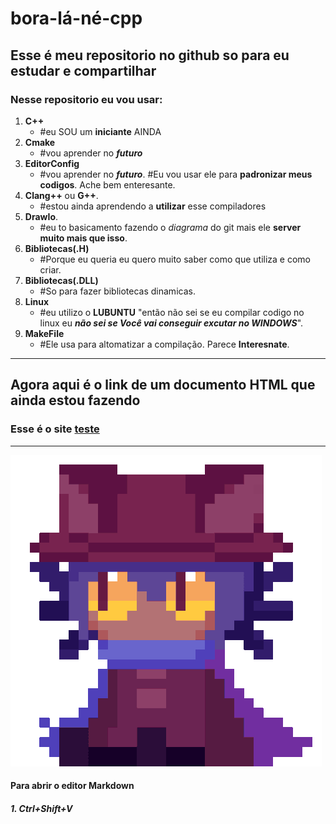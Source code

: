# bora-lá-né-cpp
## Esse é meu repositorio no github so para eu estudar e compartilhar
### Nesse repositorio eu vou usar:
1. **C++**
    - \#eu SOU um **iniciante** AINDA
2. **Cmake**
    - \#vou aprender no ***futuro***
3. **EditorConfig**
    - \#vou aprender no ***futuro***. \#Eu vou usar ele para **padronizar meus codigos**. Ache bem enteresante.
4. **Clang++** ou **G++**.
    - \#estou ainda aprendendo a **utilizar** esse compiladores
5. **DrawIo**.
    - \#eu to basicamento fazendo o *diagrama* do git mais ele **server muito mais que isso**.
6. **Bibliotecas(.H)**
    - \#Porque eu queria eu quero muito saber como que utiliza e como criar.
7. **Bibliotecas(.DLL)**
    - \#So para fazer bibliotecas dinamicas.
8. **Linux**
    - \#eu utilizo o **LUBUNTU** "então não sei se eu compilar codigo no      linux eu ***não sei se Você vai conseguir excutar no WINDOWS***".
9. **MakeFile**
    - \#Ele usa para altomatizar a compilação. Parece **Interesnate**.
---
## Agora aqui é o link de um documento HTML **que ainda estou fazendo**
### Esse é o site [teste](html/site-de-test/index.html)
---
![Imagens](niko.gif)
#### Para abrir o editor Markdown
##### 1. **Ctrl+Shift+V**